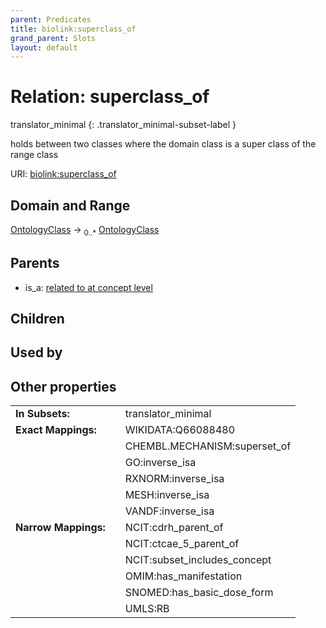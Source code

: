 ```yaml
---
parent: Predicates
title: biolink:superclass_of
grand_parent: Slots
layout: default
---
```


# Relation: superclass_of

translator_minimal
{: .translator_minimal-subset-label }


holds between two classes where the domain class is a super class of the range class

URI: [biolink:superclass_of](https://w3id.org/biolink/superclass_of)

## Domain and Range

[OntologyClass](OntologyClass.md) ->  <sub>0..\*</sub> [OntologyClass](OntologyClass.md)

## Parents

 *  is_a: [related to at concept level](related_to_at_concept_level.md)

## Children


## Used by


## Other properties

|  |  |  |
| --- | --- | --- |
| **In Subsets:** | | translator_minimal |
| **Exact Mappings:** | | WIKIDATA:Q66088480 |
|  | | CHEMBL.MECHANISM:superset_of |
|  | | GO:inverse_isa |
|  | | RXNORM:inverse_isa |
|  | | MESH:inverse_isa |
|  | | VANDF:inverse_isa |
| **Narrow Mappings:** | | NCIT:cdrh_parent_of |
|  | | NCIT:ctcae_5_parent_of |
|  | | NCIT:subset_includes_concept |
|  | | OMIM:has_manifestation |
|  | | SNOMED:has_basic_dose_form |
|  | | UMLS:RB |

